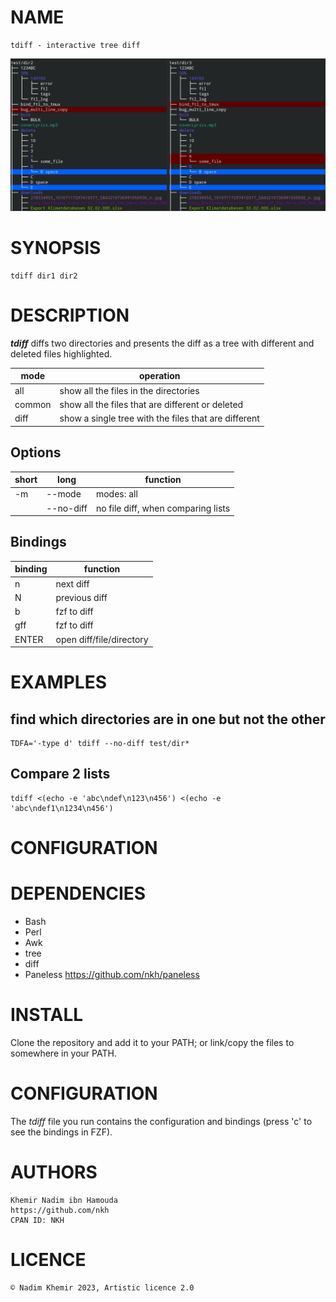 # NAME

	tdiff - interactive tree diff

![GUI](https://github.com/nkh/tdiff/blob/main/media/tdiff.png)

# SYNOPSIS

	tdiff dir1 dir2

# DESCRIPTION

***tdiff*** diffs two directories and presents the diff as a tree with different and deleted files highlighted.

| mode   | operation                                            |
| ------ | ---------------------------------------------------- |
| all    | show all the files in the directories                |
| common | show all the files that are different or deleted     |
| diff   | show a single tree with the files that are different |

## Options

| short      | long          | function                                         |
| ---------- | ------------- | ------------------------------------------------ |
| -m         | --mode        | modes: all|common|diff, default:all              |
|            | --no-diff     | no file diff, when comparing lists               |

## Bindings

| binding | function                       |
| ------- | ------------------------------ |
| n       | next diff                      |
| N       | previous diff                  |
| b       | fzf to diff                    |
| gff     | fzf to diff                    |
| ENTER   | open diff/file/directory       |

# EXAMPLES

## find which directories are in one but not the other

	TDFA='-type d' tdiff --no-diff test/dir*

## Compare 2 lists

	tdiff <(echo -e 'abc\ndef\n123\n456') <(echo -e 'abc\ndef1\n1234\n456') 

# CONFIGURATION

# DEPENDENCIES

- Bash
- Perl
- Awk
- tree
- diff
- Paneless https://github.com/nkh/paneless

# INSTALL

Clone the repository and add it to your PATH; or link/copy the files to somewhere in your PATH.

# CONFIGURATION

The *tdiff* file you run contains the configuration and bindings (press 'c' to see the bindings in FZF).

# AUTHORS

	Khemir Nadim ibn Hamouda
	https://github.com/nkh
	CPAN ID: NKH
    
# LICENCE

	© Nadim Khemir 2023, Artistic licence 2.0


